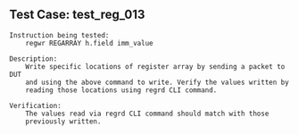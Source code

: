 
Test Case: test_reg_013
-----------------------

    Instruction being tested:
        regwr REGARRAY h.field imm_value

    Description:
        Write specific locations of register array by sending a packet to DUT
        and using the above command to write. Verify the values written by
        reading those locations using regrd CLI command.

    Verification:
        The values read via regrd CLI command should match with those
        previously written.
